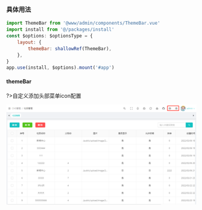 ### 具体用法

```js
import ThemeBar from '@www/admin/components/ThemeBar.vue'
import install from '@/packages/install'
const $options: $optionsType = {
    layout: {
        themeBar: shallowRef(ThemeBar),
    },
}
app.use(install, $options).mount('#app')
```


#### themeBar

?>自定义添加头部菜单icon配置

![layout.png](./layout.png)
